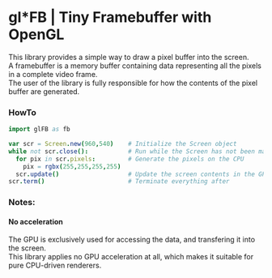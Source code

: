 # gl*FB | Tiny Framebuffer with OpenGL
This library provides a simple way to draw a pixel buffer into the screen.  
A framebuffer is a memory buffer containing data representing all the pixels in a complete video frame.  
The user of the library is fully responsible for how the contents of the pixel buffer are generated.  

### HowTo
```nim
import glFB as fb

var scr = Screen.new(960,540)    # Initialize the Screen object
while not scr.close():           # Run while the Screen has not been marked for closing
  for pix in scr.pixels:         # Generate the pixels on the CPU
    pix = rgbx(255,255,255,255)
  scr.update()                   # Update the screen contents in the GPU
scr.term()                       # Terminate everything after
```

### Notes:
#### No acceleration
The GPU is exclusively used for accessing the data, and transfering it into the screen.  
This library applies no GPU acceleration at all, which makes it suitable for pure CPU-driven renderers.  

